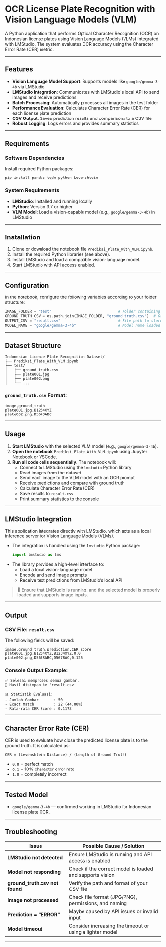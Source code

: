 
# OCR License Plate Recognition with Vision Language Models (VLM)

A Python application that performs Optical Character Recognition (OCR) on Indonesian license plates using Vision Language Models (VLMs) integrated with LMStudio. The system evaluates OCR accuracy using the Character Error Rate (CER) metric.

---

## Features

- **Vision Language Model Support**: Supports models like `google/gemma-3-4b` via LMStudio
- **LMStudio Integration**: Communicates with LMStudio's local API to send images and receive predictions
- **Batch Processing**: Automatically processes all images in the test folder
- **Performance Evaluation**: Calculates Character Error Rate (CER) for each license plate prediction
- **CSV Output**: Saves prediction results and comparisons to a CSV file
- **Robust Logging**: Logs errors and provides summary statistics

---

## Requirements

### Software Dependencies

Install required Python packages:

```bash
pip install pandas tqdm python-Levenshtein
```

### System Requirements

- **LMStudio**: Installed and running locally
- **Python**: Version 3.7 or higher
- **VLM Model**: Load a vision-capable model (e.g., `google/gemma-3-4b`) in LMStudio

---

## Installation

1. Clone or download the notebook file `Prediksi_Plate_With_VLM.ipynb`.
2. Install the required Python libraries (see above).
3. Install LMStudio and load a compatible vision-language model.
4. Start LMStudio with API access enabled.

---

## Configuration

In the notebook, configure the following variables according to your folder structure:

```python
IMAGE_FOLDER = "test"                              # Folder containing input images
GROUND_TRUTH_CSV = os.path.join(IMAGE_FOLDER, "ground_truth.csv")  # Ground truth label CSV
OUTPUT_CSV = "result.csv"                          # File path to store results
MODEL_NAME = "google/gemma-3-4b"                   # Model name loaded in LMStudio
```

---

## Dataset Structure

```
Indonesian License Plate Recognition Dataset/
├── Prediksi_Plate_With_VLM.ipynb
├── test/
│   ├── ground_truth.csv
│   ├── plate001.jpg
│   ├── plate002.png
│   └── ...
```

### `ground_truth.csv` Format:

```
image,ground_truth
plate001.jpg,B1234XYZ
plate002.png,D5678ABC
```

---

## Usage

1. **Start LMStudio** with the selected VLM model (e.g., `google/gemma-3-4b`).
2. **Open the notebook** `Prediksi_Plate_With_VLM.ipynb` using Jupyter Notebook or VSCode.
3. **Run all code cells sequentially**. The notebook will:
   - Connect to LMStudio using the `lmstudio` Python library
   - Read images from the dataset
   - Send each image to the VLM model with an OCR prompt
   - Receive predictions and compare with ground truth
   - Calculate Character Error Rate (CER)
   - Save results to `result.csv`
   - Print summary statistics to the console

---

## LMStudio Integration

This application integrates directly with LMStudio, which acts as a local inference server for Vision Language Models (VLMs).

- The integration is handled using the `lmstudio` Python package:
  ```python
  import lmstudio as lms
  ```
- The library provides a high-level interface to:
  - Load a local vision-language model
  - Encode and send image prompts
  - Receive text predictions from LMStudio’s local API

> 📌 Ensure that LMStudio is running, and the selected model is properly loaded and supports image inputs.

---

## Output

### CSV File: `result.csv`

The following fields will be saved:

```
image,ground_truth,prediction,CER_score
plate001.jpg,B1234XYZ,B1234XYZ,0.0
plate002.png,D5678ABC,D5678AC,0.125
```

### Console Output Example:

```
✅ Selesai memproses semua gambar.
📁 Hasil disimpan ke 'result.csv'

📊 Statistik Evaluasi:
- Jumlah Gambar       : 50
- Exact Match         : 22 (44.00%)
- Rata-rata CER Score : 0.1173
```

---

## Character Error Rate (CER)

CER is used to evaluate how close the predicted license plate is to the ground truth. It is calculated as:

```
CER = (Levenshtein Distance) / (Length of Ground Truth)
```

- `0.0` = perfect match
- `0.1` = 10% character error rate
- `1.0` = completely incorrect

---

## Tested Model

- `google/gemma-3-4b` — confirmed working in LMStudio for Indonesian license plate OCR.

---

## Troubleshooting

| Issue | Possible Cause / Solution |
|-------|---------------------------|
| **LMStudio not detected** | Ensure LMStudio is running and API access is enabled |
| **Model not responding** | Check if the correct model is loaded and supports vision |
| **ground_truth.csv not found** | Verify the path and format of your CSV file |
| **Image not processed** | Check file format (JPG/PNG), permissions, and naming |
| **Prediction = "ERROR"** | Maybe caused by API issues or invalid input |
| **Model timeout** | Consider increasing the timeout or using a lighter model |

---

